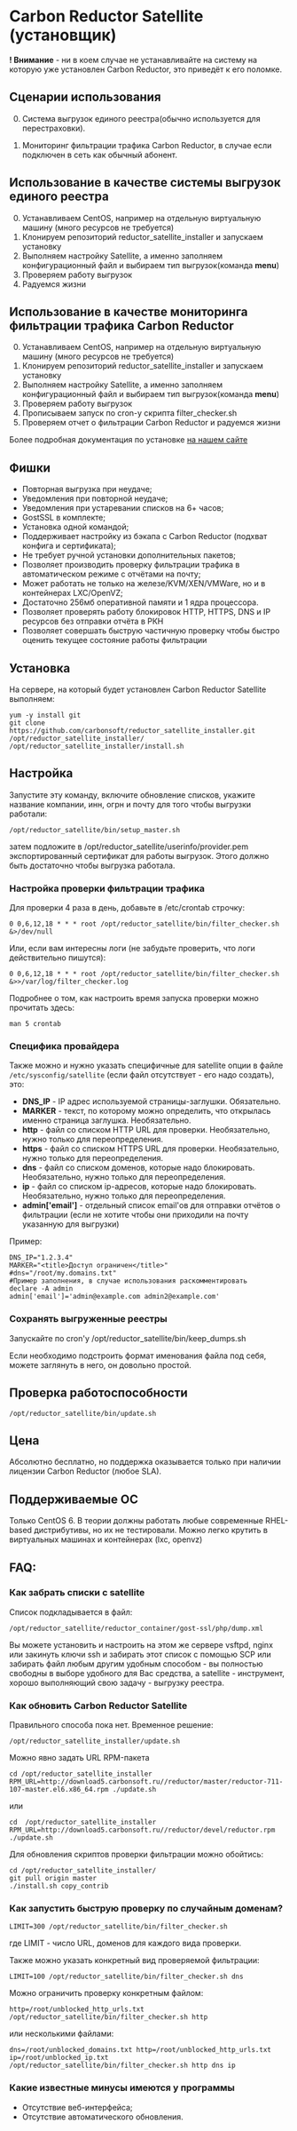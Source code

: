 # Carbon Reductor Satellite (установщик)

**! Внимание** - ни в коем случае не устанавливайте на систему на которую уже установлен Carbon Reductor, это приведёт к его поломке.

## Сценарии использования

0. Система выгрузок единого реестра(обычно используется для перестраховки).

1. Мониторинг фильтрации трафика Carbon Reductor, в случае если подключен в сеть как обычный абонент.


## Использование в качестве системы выгрузок единого реестра

0. Устанавливаем CentOS, например на отдельную виртуальную машину (много ресурсов не требуется)
1. Клонируем репозиторий reductor_satellite_installer и запускаем установку
2. Выполняем настройку Satellite, а именно заполняем конфигурационный файл и выбираем тип выгрузок(команда **menu**)
3. Проверяем работу выгрузок
4. Радуемся жизни

## Использование в качестве мониторинга фильтрации трафика Carbon Reductor

0. Устанавливаем CentOS, например на отдельную виртуальную машину (много ресурсов не требуется)
1. Клонируем репозиторий reductor_satellite_installer и запускаем установку
2. Выполняем настройку Satellite, а именно заполняем конфигурационный файл и выбираем тип выгрузок(команда **menu**)
3. Проверяем работу выгрузок
4. Прописываем запуск по cron-у скрипта filter_checker.sh
5. Проверяем отчет о фильтрации Carbon Reductor и радуемся жизни

Более подробная документация по установке [на нашем сайте](http://docs.carbonsoft.ru/67928072)

## Фишки

- Повторная выгрузка при неудаче;
- Уведомления при повторной неудаче;
- Уведомления при устаревании списков на 6+ часов;
- GostSSL в комплекте;
- Установка одной командой;
- Поддерживает настройку из бэкапа с Carbon Reductor (подхват конфига и сертификата);
- Не требует ручной установки дополнительных пакетов;
- Позволяет производить проверку фильтрации трафика в автоматическом режиме с отчётами на почту;
- Может работать не только на железе/KVM/XEN/VMWare, но и в контейнерах LXC/OpenVZ;
- Достаточно 256мб оперативной памяти и 1 ядра процессора.
- Позволяет проверять работу блокировок HTTP, HTTPS, DNS и IP ресурсов без отправки отчёта в РКН
- Позволяет совершать быструю частичную проверку чтобы быстро оценить текущее состояние работы фильтрации

## Установка

На сервере, на который будет установлен Carbon Reductor Satellite выполняем:

    yum -y install git
    git clone https://github.com/carbonsoft/reductor_satellite_installer.git /opt/reductor_satellite_installer/
    /opt/reductor_satellite_installer/install.sh

## Настройка

Запустите эту команду, включите обновление списков, укажите название компании, инн, огрн и почту для того чтобы выгрузки работали:

    /opt/reductor_satellite/bin/setup_master.sh

затем подложите в /opt/reductor_satellite/userinfo/provider.pem экспортированный сертификат для работы выгрузок. Этого должно быть достаточно чтобы выгрузка работала.

### Настройка проверки фильтрации трафика

Для проверки 4 раза в день, добавьте в /etc/crontab строчку:

    0 0,6,12,18 * * * root /opt/reductor_satellite/bin/filter_checker.sh &>/dev/null

Или, если вам интересны логи (не забудьте проверить, что логи действительно пишутся):

    0 0,6,12,18 * * * root /opt/reductor_satellite/bin/filter_checker.sh &>>/var/log/filter_checker.log

Подробнее о том, как настроить время запуска проверки можно прочитать здесь:

    man 5 crontab

### Специфика провайдера

Также можно и нужно указать специфичные для satellite опции в файле ```/etc/sysconfig/satellite``` (если файл отсутствует - его надо создать), это:

- **DNS_IP** - IP адрес используемой страницы-заглушки. Обязательно.
- **MARKER** - текст, по которому можно определить, что открылась именно страница заглушка. Необязательно.
- **http** - файл со списком HTTP URL для проверки. Необязательно, нужно только для переопределения.
- **https** - файл со списком HTTPS URL для проверки. Необязательно, нужно только для переопределения.
- **dns** - файл со списком доменов, которые надо блокировать. Необязательно, нужно только для переопределения.
- **ip** - файл со списком ip-адресов, которые надо блокировать. Необязательно, нужно только для переопределения.
- **admin['email']** - отдельный список email'ов для отправки отчётов о фильтрации (если не хотите чтобы они приходили на почту указанную для выгрузки)

Пример:

``` shell
DNS_IP="1.2.3.4"
MARKER="<title>Доступ ограничен</title>"
#dns="/root/my.domains.txt"
#Пример заполнения, в случае использования раскомментировать
declare -A admin
admin['email']='admin@example.com admin2@example.com'
```

### Сохранять выгруженные реестры

Запускайте по cron'у /opt/reductor_satellite/bin/keep_dumps.sh

Если необходимо подстроить формат именования файла под себя, можете заглянуть в него, он довольно простой.

## Проверка работоспособности

    /opt/reductor_satellite/bin/update.sh

## Цена

Абсолютно бесплатно, но поддержка оказывается только при наличии лицензии Carbon Reductor (любое SLA).

## Поддерживаемые ОС

Только CentOS 6. В теории должны работать любые современные RHEL-based дистрибутивы, но их не тестировали.
Можно легко крутить в виртуальных машинах и контейнерах (lxc, openvz)

## FAQ:

### Как забрать списки с satellite

Список подкладывается в файл:

    /opt/reductor_satellite/reductor_container/gost-ssl/php/dump.xml

Вы можете установить и настроить на этом же сервере vsftpd, nginx или закинуть ключи ssh и забирать этот список с помощью SCP или забирать файл любым другим удобным способом - вы полностью свободны в выборе удобного для Вас средства, а satellite - инструмент, хорошо выполняющий свою задачу - выгрузку реестра.

### Как обновить Carbon Reductor Satellite

Правильного способа пока нет. Временное решение:

    /opt/reductor_satellite_installer/update.sh

Можно явно задать URL RPM-пакета

    cd /opt/reductor_satellite_installer
    RPM_URL=http://download5.carbonsoft.ru//reductor/master/reductor-711-107-master.el6.x86_64.rpm ./update.sh

или

    cd  /opt/reductor_satellite_installer
    RPM_URL=http://download5.carbonsoft.ru//reductor/devel/reductor.rpm ./update.sh

Для обновления скриптов проверки фильтрации можно обойтись:

    cd /opt/reductor_satellite_installer/
    git pull origin master
    ./install.sh copy_contrib

### Как запустить быструю проверку по случайным доменам?

```
LIMIT=300 /opt/reductor_satellite/bin/filter_checker.sh
```

где LIMIT - число URL, доменов для каждого вида проверки.

Также можно указать конкретный вид проверяемой фильтрации:

```
LIMIT=100 /opt/reductor_satellite/bin/filter_checker.sh dns
```

Можно ограничить проверку конкретным файлом:

```
http=/root/unblocked_http_urls.txt /opt/reductor_satellite/bin/filter_checker.sh http
```

или несколькими файлами:
```
dns=/root/unblocked_domains.txt http=/root/unblocked_http_urls.txt ip=/root/unblocked_ip.txt /opt/reductor_satellite/bin/filter_checker.sh http dns ip

```
### Какие известные минусы имеются у программы

- Отсутствие веб-интерфейса;
- Отсутствие автоматического обновления.
